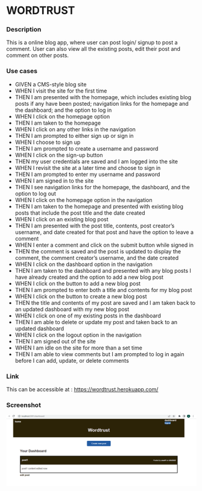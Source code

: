 # WORDTRUST

### Description

 This is a online blog app, where user can post login/ signup to post a comment. User can also view all the existing posts, edit their post and comment on other posts.

### Use cases

 - GIVEN a CMS-style blog site
 - WHEN I visit the site for the first time
 - THEN I am presented with the homepage, which includes existing blog posts if any have been posted; navigation  links for the homepage and the dashboard; and the option to log in
 - WHEN I click on the homepage option
 - THEN I am taken to the homepage
 - WHEN I click on any other links in the navigation
 - THEN I am prompted to either sign up or sign in
 - WHEN I choose to sign up
 - THEN I am prompted to create a username and password
 - WHEN I click on the sign-up button
 - THEN my user credentials are saved and I am logged into the site
 - WHEN I revisit the site at a later time and choose to sign in
 - THEN I am prompted to enter my username and password
 - WHEN I am signed in to the site
 - THEN I see navigation links for the homepage, the dashboard, and the option to log out
 - WHEN I click on the homepage option in the navigation
 - THEN I am taken to the homepage and presented with existing blog posts that include the post title and the 
   date created
 - WHEN I click on an existing blog post
 - THEN I am presented with the post title, contents, post creator’s username, and date created for that post    and have the option to leave a comment
 - WHEN I enter a comment and click on the submit button while signed in
 - THEN the comment is saved and the post is updated to display the comment, the comment creator’s username, and  the date created
 - WHEN I click on the dashboard option in the navigation
 - THEN I am taken to the dashboard and presented with any blog posts I have already created and the option to   add a new blog post
 - WHEN I click on the button to add a new blog post
 - THEN I am prompted to enter both a title and contents for my blog post
 - WHEN I click on the button to create a new blog post
 - THEN the title and contents of my post are saved and I am taken back to an updated dashboard with my new blog  post
 - WHEN I click on one of my existing posts in the dashboard
 - THEN I am able to delete or update my post and taken back to an updated dashboard
 - WHEN I click on the logout option in the navigation
 - THEN I am signed out of the site
 - WHEN I am idle on the site for more than a set time
 - THEN I am able to view comments but I am prompted to log in again before I can add, update, or delete comments

### Link
This can be accessible at : https://wordtrust.herokuapp.com/


### Screenshot
 ![Sample](https://github.com/Anushar20201/wordtrust/blob/main/screenshot.PNG)
 